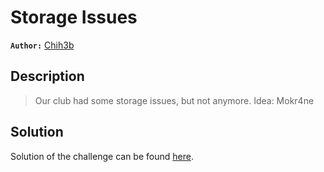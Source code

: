 # Storage Issues

**`Author:`** [Chih3b]()

## Description

> Our club had some storage issues, but not anymore.
> Idea: Mokr4ne





  





## Solution
Solution of the challenge can be found [here](solution/).
